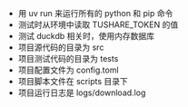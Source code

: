 - 用 uv run 来运行所有的 python 和 pip 命令
- 测试时从环境中读取 TUSHARE_TOKEN 的值
- 测试 duckdb 相关时，使用内存数据库
- 项目源代码的目录为 src
- 项目测试代码的目录为 tests
- 项目配置文件为 config.toml
- 项目脚本文件在 scripts 目录下
- 项目运行日志是 logs/download.log
